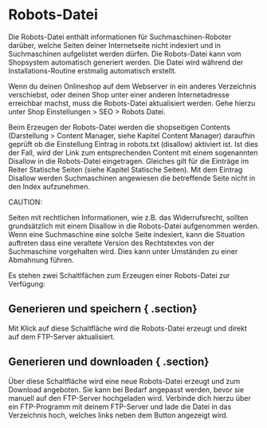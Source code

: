 # Robots-Datei 

Die Robots-Datei enthält informationen für Suchmaschinen-Roboter darüber, welche Seiten deiner Internetseite nicht indexiert und in Suchmaschinen aufgelistet werden dürfen. Die Robots-Datei kann vom Shopsystem automatisch generiert werden. Die Datei wird während der Installations-Routine erstmalig automatisch erstellt.

Wenn du deinen Onlineshop auf dem Webserver in ein anderes Verzeichnis verschiebst, oder deinen Shop unter einer anderen Internetadresse erreichbar machst, muss die Robots-Datei aktualisiert werden. Gehe hierzu unter Shop Einstellungen \> SEO \> Robots Datei.

Beim Erzeugen der Robots-Datei werden die shopseitigen Contents \(Darstellung \> Content Manager, siehe Kapitel Content Manager\) daraufhin geprüft ob die Einstellung Eintrag in robots.txt \(disallow\) aktiviert ist. Ist dies der Fall, wird der Link zum entsprechenden Content mit einem sogenannten Disallow in die Robots-Datei eingetragen. Gleiches gilt für die Einträge im Reiter Statische Seiten \(siehe Kapitel Statische Seiten\). Mit dem Eintrag Disallow werden Suchmaschinen angewiesen die betreffende Seite nicht in den Index aufzunehmen.

CAUTION:

Seiten mit rechtlichen Informationen, wie z.B. das Widerrufsrecht, sollten grundsätzlich mit einem Disallow in die Robots-Datei aufgenommen werden. Wenn eine Suchmaschine eine solche Seite indexiert, kann die Situation auftreten dass eine veraltete Version des Rechtstextes von der Suchmaschine vorgehalten wird. Dies kann unter Umständen zu einer Abmahnung führen.

Es stehen zwei Schaltlfächen zum Erzeugen einer Robots-Datei zur Verfügung:

## Generieren und speichern { .section}

Mit Klick auf diese Schaltfläche wird die Robots-Datei erzeugt und direkt auf dem FTP-Server aktualisiert.

## Generieren und downloaden { .section}

Über diese Schaltfläche wird eine neue Robots-Datei erzeugt und zum Download angeboten. Sie kann bei Bedarf angepasst werden, bevor sie manuell auf den FTP-Server hochgeladen wird. Verbinde dich hierzu über ein FTP-Programm mit deinem FTP-Server und lade die Datei in das Verzeichnis hoch, welches links neben dem Button angezeigt wird.



